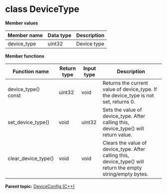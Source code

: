 # class DeviceType

 **Member values** 

|Member name|Data type|Description|
|-----------|---------|-----------|
|device\_type|uint32|Device type|

 **Member functions** 

|Function name|Return type|Input type|Description|
|-------------|-----------|----------|-----------|
|device\_type\(\) const|uint32|void|Returns the current value of device\_type. If the device\_type is not set, returns 0.|
|set\_device\_type\(\)|void|uint32|Sets the value of device\_type. After calling this, device\_type\(\) will return value.|
|clear\_device\_type\(\)|void|void|Clears the value of device\_type. After calling this, device\_type\(\) will return the empty string/empty bytes.|

**Parent topic:** [DeviceConfig \(C++\)](../../summary_pages/DeviceConfig.md)

